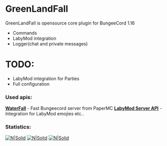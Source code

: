 # GreenLandFall

GreenLandFall is opensource core plugin for BungeeCord 1.16

  - Commands
  - LabyMod integration
  - Logger(chat and private messages)

# TODO:

  - LabyMod integration for Parties
  - Full configuration

### Used apis:

 **[WaterFall](https://papermc.io/downloads#Waterfall)** - Fast Bungeecord server from PaperMC
 **[LabyMod Server API](https://www.spigotmc.org/resources/labymod-server-api.52423/)** - Integration for LabyMod emojies etc..
 
 
 ### Statistics:
 [![N|Solid](https://img.shields.io/github/commit-activity/y/GreenLandMC/GreenLandFall?style=for-the-badge)](https://github.com/GreenLandMC/GreenLandFall)
  [![N|Solid](https://img.shields.io/github/last-commit/GreenLandMC/GreenLandFall?style=for-the-badge)](https://github.com/GreenLandMC/GreenLandFall)
  [![N|Solid](https://img.shields.io/github/release-date/GreenLandMC/GreenLandFall?style=for-the-badge)](https://github.com/GreenLandMC/GreenLandFall)
